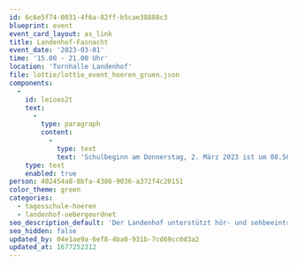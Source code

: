 ```yaml
---
id: 6c6e5f74-0031-4f6a-82ff-b5cae38888c3
blueprint: event
event_card_layout: as_link
title: Landenhof-Fasnacht
event_date: '2023-03-01'
time: '15.00 - 21.00 Uhr'
location: 'Turnhalle Landenhof'
file: lottie/lottie_event_hoeren_gruen.json
components:
  -
    id: leioos2t
    text:
      -
        type: paragraph
        content:
          -
            type: text
            text: 'Schulbeginn am Donnerstag, 2. März 2023 ist um 08.50 Uhr'
    type: text
    enabled: true
person: 402454a8-8bfa-4386-9036-a372f4c20151
color_theme: green
categories:
  - tagesschule-hoeren
  - landenhof-uebergeordnet
seo_description_default: 'Der Landenhof unterstützt hör- und sehbeeinträchtigte Kinder & Jugendliche in ihrem selbstbestimmten Leben durch Förderung ihrer Fähigkeiten & Entwicklung'
seo_hidden: false
updated_by: 04e1ae9a-6ef8-4ba0-931b-7cd69cc0d3a2
updated_at: 1677252312
---
```

